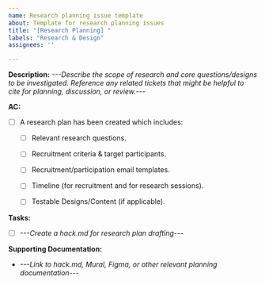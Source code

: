 ```yaml
---
name: Research planning issue template
about: Template for research planning issues
title: "[Research Planning] "
labels: "Research & Design"
assignees: ''

---
```


**Description:**
*---Describe the scope of research and core questions/designs to be investigated. Reference any related tickets that might be helpful to cite for planning, discussion, or review.---*

**AC:**
- [ ] A research plan has been created which includes:
    - [ ] Relevant research questions.
    - [ ] Recruitment criteria & target participants.
    - [ ] Recruitment/participation email templates.
    - [ ] Timeline (for recruitment and for research sessions).
    - [ ] Testable Designs/Content (if applicable).


**Tasks:**
- [ ] *---Create a hack.md for research plan drafting---*

**Supporting Documentation:**
- *---Link to hack.md, Mural, Figma, or other relevant planning documentation---*
